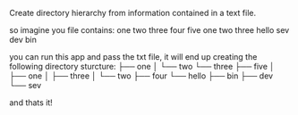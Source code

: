 ﻿Create directory hierarchy from information contained in a text file.

so imagine you file contains:
one
	two
three
	four
	five
		one
		two
		three
	hello
		sev
		dev
		bin

you can run this app and pass the txt file, it will end up creating the following directory sturcture:
    ├── one
    │   └── two
    └── three
        ├── five
        │   ├── one
        │   ├── three
        │   └── two
        ├── four
        └── hello
            ├── bin
            ├── dev
            └── sev

and thats it!

